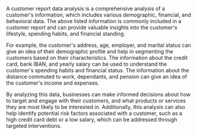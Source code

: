 A customer report data analysis is a comprehensive analysis of a customer's information, which includes various demographic, financial, and behavioral data. The above listed information is commonly included in a customer report and can provide valuable insights into the customer's lifestyle, spending habits, and financial standing.

For example, the customer's address, age, employer, and marital status can give an idea of their demographic profile and help in segmenting the customers based on their characteristics. The information about the credit card, bank IBAN, and yearly salary can be used to understand the customer's spending habits and financial status. The information about the distance commuted to work, dependants, and pension can give an idea of the customer's income and expenses.

By analyzing this data, businesses can make informed decisions about how to target and engage with their customers, and what products or services they are most likely to be interested in. Additionally, this analysis can also help identify potential risk factors associated with a customer, such as a high credit card debt or a low salary, which can be addressed through targeted interventions.
